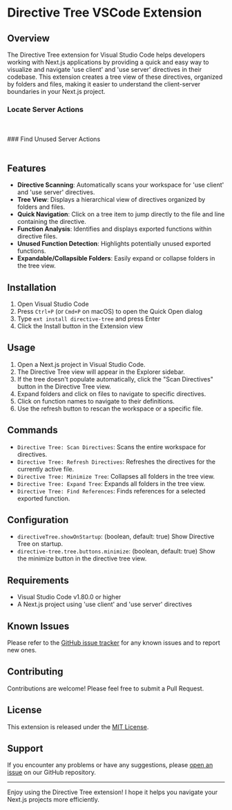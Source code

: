<a href="https://marketplace.visualstudio.com/items?itemName=shagag.directive-tree" style="display: none;">
  <picture>
    <source media="(prefers-color-scheme: dark)" srcset="https://raw.githubusercontent.com/shakedhagag/directive-tree/main/resources/icon.png" width="140">
    <source media="(prefers-color-scheme: light)" srcset="https://raw.githubusercontent.com/shakedhagag/directive-tree/main/resources/icon.png" width="140">
    <img src="https://raw.githubusercontent.com/shakedhagag/directive-tree/main/resources/icon.png" alt="Logo">
  </picture>
</a>

# Directive Tree VSCode Extension

## Overview

The Directive Tree extension for Visual Studio Code helps developers working with Next.js applications by providing a quick and easy way to visualize and navigate 'use client' and 'use server' directives in their codebase. This extension creates a tree view of these directives, organized by folders and files, making it easier to understand the client-server boundaries in your Next.js project.

### Locate Server Actions
<br/>
<a href="https://marketplace.visualstudio.com/items?itemName=shagag.directive-tree" style="display: none;">
  <picture>
    <source media="(prefers-color-scheme: dark)" srcset="https://raw.githubusercontent.com/shakedhagag/directive-tree/main/resources/example.png" width="240">
    <source media="(prefers-color-scheme: light)" srcset="https://raw.githubusercontent.com/shakedhagag/directive-tree/main/resources/example.png" width="240">
    <img src="https://raw.githubusercontent.com/shakedhagag/directive-tree/main/resources/example.png" alt="Logo">
  </picture>
</a>
<br/>
### Find Unused Server Actions
<br/>
<a href="https://marketplace.visualstudio.com/items?itemName=shagag.directive-tree" style="display: none;">
  <picture>
    <source media="(prefers-color-scheme: dark)" srcset="https://raw.githubusercontent.com/shakedhagag/directive-tree/main/resources/example2.png" width="140">
    <source media="(prefers-color-scheme: light)" srcset="https://raw.githubusercontent.com/shakedhagag/directive-tree/main/resources/example2.png" width="140">
    <img src="https://raw.githubusercontent.com/shakedhagag/directive-tree/main/resources/example2.png" alt="Logo">
  </picture>
</a>

<br/>

## Features

- **Directive Scanning**: Automatically scans your workspace for 'use client' and 'use server' directives.
- **Tree View**: Displays a hierarchical view of directives organized by folders and files.
- **Quick Navigation**: Click on a tree item to jump directly to the file and line containing the directive.
- **Function Analysis**: Identifies and displays exported functions within directive files.
- **Unused Function Detection**: Highlights potentially unused exported functions.
- **Expandable/Collapsible Folders**: Easily expand or collapse folders in the tree view.

## Installation

1. Open Visual Studio Code
2. Press `Ctrl+P` (or `Cmd+P` on macOS) to open the Quick Open dialog
3. Type `ext install directive-tree` and press Enter
4. Click the Install button in the Extension view

## Usage

1. Open a Next.js project in Visual Studio Code.
2. The Directive Tree view will appear in the Explorer sidebar.
3. If the tree doesn't populate automatically, click the "Scan Directives" button in the Directive Tree view.
4. Expand folders and click on files to navigate to specific directives.
5. Click on function names to navigate to their definitions.
6. Use the refresh button to rescan the workspace or a specific file.

## Commands

- `Directive Tree: Scan Directives`: Scans the entire workspace for directives.
- `Directive Tree: Refresh Directives`: Refreshes the directives for the currently active file.
- `Directive Tree: Minimize Tree`: Collapses all folders in the tree view.
- `Directive Tree: Expand Tree`: Expands all folders in the tree view.
- `Directive Tree: Find References`: Finds references for a selected exported function.

## Configuration

- `directiveTree.showOnStartup`: (boolean, default: true) Show Directive Tree on startup.
- `directive-tree.tree.buttons.minimize`: (boolean, default: true) Show the minimize button in the directive tree view.

## Requirements

- Visual Studio Code v1.80.0 or higher
- A Next.js project using 'use client' and 'use server' directives

## Known Issues

Please refer to the [GitHub issue tracker](https://github.com/shakedhagag/directive-tree/issues) for any known issues and to report new ones.

## Contributing

Contributions are welcome! Please feel free to submit a Pull Request.

## License

This extension is released under the [MIT License](LICENSE).

## Support

If you encounter any problems or have any suggestions, please [open an issue](https://github.com/shakedhagag/directive-tree/issues) on our GitHub repository.

---

Enjoy using the Directive Tree extension! I hope it helps you navigate your Next.js projects more efficiently.
